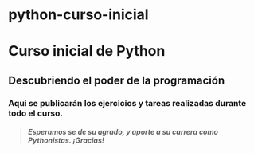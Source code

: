 # python-curso-inicial

# Curso inicial de Python
## Descubriendo el poder de la programación

### Aqui se publicarán los ejercicios y tareas realizadas durante todo el curso.
> ##### Esperamos se de su agrado, y aporte a su carrera como Pythonistas. ¡Gracias!
